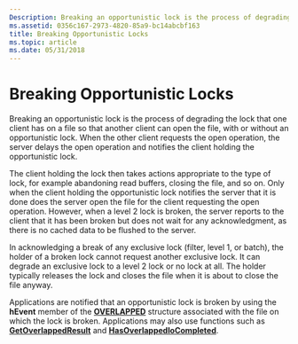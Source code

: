 ```yaml
---
Description: Breaking an opportunistic lock is the process of degrading the lock that one client has on a file so that another client can open the file, with or without an opportunistic lock.
ms.assetid: 0356c167-2973-4820-85a9-bc14abcbf163
title: Breaking Opportunistic Locks
ms.topic: article
ms.date: 05/31/2018
---
```


# Breaking Opportunistic Locks

Breaking an opportunistic lock is the process of degrading the lock that one client has on a file so that another client can open the file, with or without an opportunistic lock. When the other client requests the open operation, the server delays the open operation and notifies the client holding the opportunistic lock.

The client holding the lock then takes actions appropriate to the type of lock, for example abandoning read buffers, closing the file, and so on. Only when the client holding the opportunistic lock notifies the server that it is done does the server open the file for the client requesting the open operation. However, when a level 2 lock is broken, the server reports to the client that it has been broken but does not wait for any acknowledgment, as there is no cached data to be flushed to the server.

In acknowledging a break of any exclusive lock (filter, level 1, or batch), the holder of a broken lock cannot request another exclusive lock. It can degrade an exclusive lock to a level 2 lock or no lock at all. The holder typically releases the lock and closes the file when it is about to close the file anyway.

Applications are notified that an opportunistic lock is broken by using the **hEvent** member of the [**OVERLAPPED**](https://docs.microsoft.com/windows/desktop/api/minwinbase/ns-minwinbase-overlapped) structure associated with the file on which the lock is broken. Applications may also use functions such as [**GetOverlappedResult**](https://docs.microsoft.com/windows/desktop/api/ioapiset/nf-ioapiset-getoverlappedresult) and [**HasOverlappedIoCompleted**](https://docs.microsoft.com/windows/desktop/api/winbase/nf-winbase-hasoverlappediocompleted).

 

 



